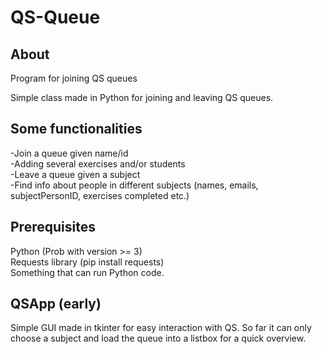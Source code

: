 # QS-Queue

## About
Program for joining QS queues

Simple class made in Python for joining and leaving QS queues. 


## Some functionalities
-Join a queue given name/id\
-Adding several exercises and/or students\
-Leave a queue given a subject\
-Find info about people in different subjects (names, emails, subjectPersonID, exercises completed etc.)


## Prerequisites
Python (Prob with version >= 3)\
Requests library (pip install requests)\
Something that can run Python code.

## QSApp (early)
Simple GUI made in tkinter for easy interaction with QS. So far it can only choose a subject and load the queue into a listbox for a quick overview.
